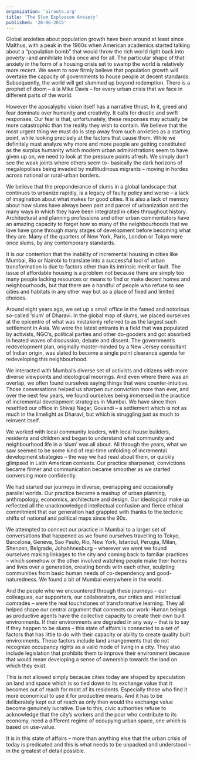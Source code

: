 ```yaml
---
organization: 'airoots.org'
title: 'The Slum Explosion Anxiety'
published: '28-06-2015'
---
```


Global anxieties about population growth have been around at least since Malthus, with a peak
in the 1960s when American academics started talking about a “population bomb” that would
throw the rich world right back into poverty -and annihilate India once and for all. The particular
shape of that anxiety in the form of a housing crisis set to swamp the world is relatively more
recent. We seem to now firmly believe that population growth will overtake the capacity of
governments to house people at decent standards. Subsequently, the world will get slummed up
beyond redemption. There is a prophet of doom – à la Mike Davis – for every urban crisis that
we face in different parts of the world.

However the apocalyptic vision itself has a narrative thrust. In it, greed and fear dominate over
humanity and creativity. It calls for drastic and swift responses. Our fear is that, unfortunately,
these responses may actually be more catastrophic than the reality they wish to contain.
We believe that the most urgent thing we must do is step away from such anxieties as a starting
point, while looking precisely at the factors that cause them. While we definitely must analyze
why more and more people are getting constituted as the surplus humanity which modern urban
administrations seem to have given up on, we need to look at the pressure points afresh. We
simply don’t see the weak joints where others seem to– basically the dark horizons of
megalopolises being invaded by multitudinous migrants – moving in hordes across national or
rural-urban borders.

We believe that the preponderance of slums in a global landscape that continues to urbanize
rapidly, is a legacy of faulty policy and worse – a lack of imagination about what makes for good
cities. It is also a lack of memory about how slums have always been part and parcel of
urbanization and the many ways in which they have been integrated in cities throughout history.
Architectural and planning professions and other urban commentators have an amazing
capacity to forget how so many of the neighbourhoods that we love have gone through many
stages of development before becoming what they are. Many of the quarters of New York, Paris,
London or Tokyo were once slums, by any contemporary standards.

It is our contention that the inability of incremental housing in cities like Mumbai, Rio or Nairobi
to translate into a successful tool of urban transformation is due to factors other than its intrinsic
merit or fault. The issue of affordable housing is a problem not because there are simply too
many people lacking resources or means to find or make decent homes and neighbourhoods,
but that there are a handful of people who refuse to see cities and habitats in any other way but
as a place of fixed and limited choices.

Around eight years ago, we set up a small office in the famed and notorious so-called ‘slum’ of
Dharavi. In the global map of slums, we placed ourselves at the epicentre of what was
mistakenly referred to as the largest such settlement in Asia. We were the latest entrants in a
field that was populated by activists, NGO’s, political parties and other do-gooders and got
absorbed in heated waves of discussion, debate and dissent. The government’s redevelopment
plan, originally master-minded by a New Jersey consultant of Indian origin, was slated to
become a single point clearance agenda for redeveloping this neighbourhood.

We interacted with Mumbai’s diverse set of activists and citizens with more diverse viewpoints
and ideological moorings. And even where there was an overlap, we often found ourselves
saying things that were counter-intuitive. Those conversations helped us sharpen our
conviction more than ever, and over the next few years, we found ourselves being immersed in
the practice of incremental development strategies in Mumbai. We have since then resettled our
office in Shivaji Nagar, Govandi – a settlement which is not as much in the limelight as Dharavi,
but which is struggling just as much to reinvent itself.

We worked with local community leaders, with local house builders, residents and children and
began to understand what community and neighbourhood life in a ‘slum’ was all about. All
through the years, what we saw seemed to be some kind of real-time unfolding of incremental
development strategies – the way we had read about them, or quickly glimpsed in Latin
American contexts. Our practice sharpened, convictions became firmer and communication
became smoother as we started conversing more confidently.

We had started our journeys in diverse, overlapping and occasionally parallel worlds. Our
practice became a mashup of urban planning, anthropology, economics, architecture and
design. Our ideological make up reflected all the unacknowledged intellectual confusion and
fierce ethical commitment that our generation had grappled with thanks to the tectonic shifts of
national and political maps since the 90s.

We attempted to connect our practice in Mumbai to a larger set of conversations that happened
as we found ourselves travelling to Tokyo, Barcelona, Geneva, Sao Paulo, Rio, New York,
Istanbul, Perugia, Milan, Shenzen, Belgrade, Johahhnesburg – wherever we went we found
ourselves making linkages to the city and coming back to familiar practices – which somehow or
the other involved watching people make their homes and lives over a generation, creating
bonds with each other, sculpting communities from basic human needs of co-dependency and
good-naturedness. We found a bit of Mumbai everywhere in the world.

And the people who we encountered through these journeys – our colleagues, our supporters,
our collaborators, our critics and intellectual comrades – were the real touchstones of
transformative learning. They all helped shape our central argument that connects our work:
Human beings as productive agents have the collective capacity to create their own built
environments. If their environments are degraded in any way – that is to say if they happen to be slums – this state of affairs is connected to a set of factors that has little to do with their
capacity or ability to create quality built environments. These factors include land arrangements
that do not recognize occupancy rights as a valid mode of living in a city. They also include
legislation that prohibits them to improve their environment because that would mean
developing a sense of ownership towards the land on which they exist.

This is not allowed simply because cities today are shaped by speculation on land and space
which is so tied down to its exchange value that it becomes out of reach for most of its
residents. Especially those who find it more economical to use it for productive means. And it
has to be deliberately kept out of reach as only then would the exchange value become
genuinely lucrative. Due to this, civic authorities refuse to acknowledge that the city’s workers
and the poor who contribute to its economy, need a different regime of occupying urban space,
one which is based on use-value.

It is in this state of affairs – more than anything else that the urban crisis of today is predicated
and this is what needs to be unpacked and understood – in the greatest of detail possible.
